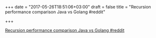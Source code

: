 +++
date = "2017-05-26T18:51:06+03:00"
draft = false
title = "Recursion performance comparison Java vs Golang  #reddit"

+++

<p><a href="https://t.co/afakf1Udt4">Recursion performance comparison Java vs Golang  #reddit</a></p>